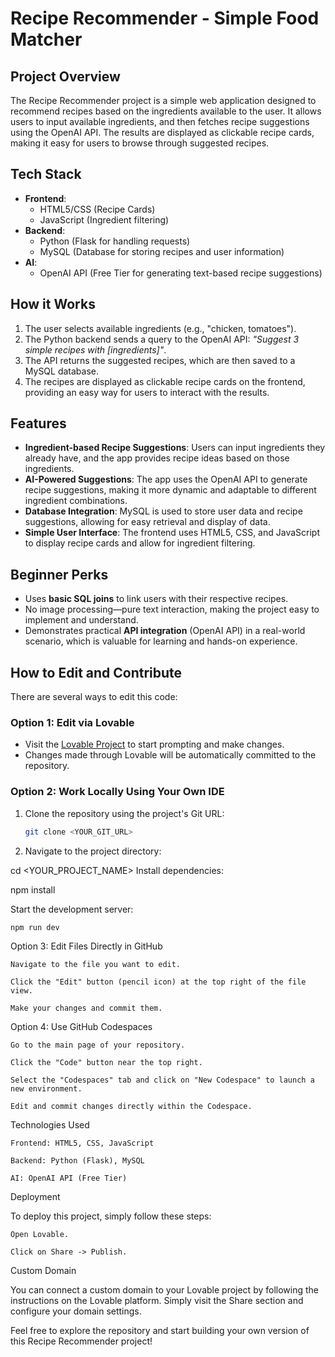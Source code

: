 # Recipe Recommender - Simple Food Matcher

## Project Overview
The Recipe Recommender project is a simple web application designed to recommend recipes based on the ingredients available to the user. It allows users to input available ingredients, and then fetches recipe suggestions using the OpenAI API. The results are displayed as clickable recipe cards, making it easy for users to browse through suggested recipes.

## Tech Stack
- **Frontend**: 
  - HTML5/CSS (Recipe Cards)
  - JavaScript (Ingredient filtering)
- **Backend**: 
  - Python (Flask for handling requests)
  - MySQL (Database for storing recipes and user information)
- **AI**: 
  - OpenAI API (Free Tier for generating text-based recipe suggestions)

## How it Works
1. The user selects available ingredients (e.g., "chicken, tomatoes").
2. The Python backend sends a query to the OpenAI API: *"Suggest 3 simple recipes with [ingredients]"*.
3. The API returns the suggested recipes, which are then saved to a MySQL database.
4. The recipes are displayed as clickable recipe cards on the frontend, providing an easy way for users to interact with the results.

## Features
- **Ingredient-based Recipe Suggestions**: Users can input ingredients they already have, and the app provides recipe ideas based on those ingredients.
- **AI-Powered Suggestions**: The app uses the OpenAI API to generate recipe suggestions, making it more dynamic and adaptable to different ingredient combinations.
- **Database Integration**: MySQL is used to store user data and recipe suggestions, allowing for easy retrieval and display of data.
- **Simple User Interface**: The frontend uses HTML5, CSS, and JavaScript to display recipe cards and allow for ingredient filtering.

## Beginner Perks
- Uses **basic SQL joins** to link users with their respective recipes.
- No image processing—pure text interaction, making the project easy to implement and understand.
- Demonstrates practical **API integration** (OpenAI API) in a real-world scenario, which is valuable for learning and hands-on experience.

## How to Edit and Contribute
There are several ways to edit this code:

### Option 1: Edit via Lovable
- Visit the [Lovable Project](https://lovable.dev/projects/eb845710-be37-4659-851e-3f9999c9e384) to start prompting and make changes.
- Changes made through Lovable will be automatically committed to the repository.

### Option 2: Work Locally Using Your Own IDE
1. Clone the repository using the project's Git URL:
   ```sh
   git clone <YOUR_GIT_URL>
2. Navigate to the project directory:

cd <YOUR_PROJECT_NAME>
Install dependencies:

npm install

Start the development server:

    npm run dev

Option 3: Edit Files Directly in GitHub

    Navigate to the file you want to edit.

    Click the "Edit" button (pencil icon) at the top right of the file view.

    Make your changes and commit them.

Option 4: Use GitHub Codespaces

    Go to the main page of your repository.

    Click the "Code" button near the top right.

    Select the "Codespaces" tab and click on "New Codespace" to launch a new environment.

    Edit and commit changes directly within the Codespace.

Technologies Used

    Frontend: HTML5, CSS, JavaScript

    Backend: Python (Flask), MySQL

    AI: OpenAI API (Free Tier)

Deployment

To deploy this project, simply follow these steps:

    Open Lovable.

    Click on Share -> Publish.

Custom Domain

You can connect a custom domain to your Lovable project by following the instructions on the Lovable platform. Simply visit the Share section and configure your domain settings.

Feel free to explore the repository and start building your own version of this Recipe Recommender project!

